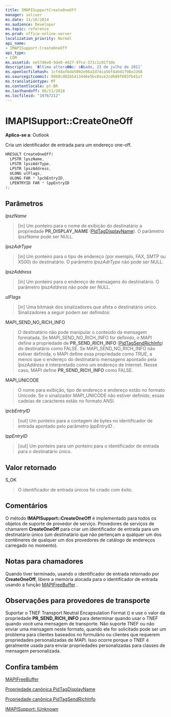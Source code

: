 ```yaml
---
title: IMAPISupportCreateOneOff
manager: soliver
ms.date: 11/16/2014
ms.audience: Developer
ms.topic: reference
ms.prod: office-online-server
localization_priority: Normal
api_name:
- IMAPISupport.CreateOneOff
api_type:
- COM
ms.assetid: ee57d6e0-9de0-4427-97ce-371c1c01f3de
description: '�ltima altera��o: s�bado, 23 de julho de 2011'
ms.openlocfilehash: 1cfd4afbda5892e96a1d74ca56f4a6d1f98e2268
ms.sourcegitcommit: 9d60cd82b5413446e5bc8ace2cd689f683fb41a7
ms.translationtype: MT
ms.contentlocale: pt-BR
ms.lasthandoff: 06/11/2018
ms.locfileid: "19767212"
---
```

# <a name="imapisupportcreateoneoff"></a>IMAPISupport::CreateOneOff

  
  
**Aplica-se a**: Outlook 
  
Cria um identificador de entrada para um endereço one-off.
  
```cpp
HRESULT CreateOneOff(
  LPSTR lpszName,
  LPSTR lpszAdrType,
  LPSTR lpszAddress,
  ULONG ulFlags,
  ULONG FAR * lpcbEntryID,
  LPENTRYID FAR * lppEntryID
);
```

## <a name="parameters"></a>Parâmetros

 _lpszName_
  
> [in] Um ponteiro para o nome de exibição do destinatário a propriedade **PR_DISPLAY_NAME** ([PidTagDisplayName](pidtagdisplayname-canonical-property.md)). O parâmetro _lpszName_ pode ser NULL. 
    
 _lpszAdrType_
  
> [in] Um ponteiro para o tipo de endereço (por exemplo, FAX, SMTP ou X500) do destinatário. O parâmetro _lpszAdrType_ não pode ser NULL. 
    
 _lpszAddress_
  
> [in] Um ponteiro para o endereço de mensagens do destinatário. O parâmetro _lpszAddress_ não pode ser NULL. 
    
 _ulFlags_
  
> [in] Uma bitmask dos sinalizadores que afeta o destinatário único. Sinalizadores a seguir podem ser definidos:
    
MAPI_SEND_NO_RICH_INFO 
  
> O destinatário não pode manipular o conteúdo da mensagem formatada. Se MAPI_SEND_NO_RICH_INFO for definido, o MAPI define a propriedade de **PR_SEND_RICH_INFO** ([PidTagSendRichInfo](pidtagsendrichinfo-canonical-property.md)) do destinatário como FALSE. Se MAPI_SEND_NO_RICH_INFO não estiver definida, o MAPI define essa propriedade como TRUE, a menos que o endereço do destinatário mensagens apontado pela _lpszAddress_ é interpretado como um endereço de Internet. Nesse caso, MAPI define **PR_SEND_RICH_INFO** como FALSE. 
    
MAPI_UNICODE 
  
> O nome para exibição, tipo de endereço e endereço estão no formato Unicode. Se o sinalizador MAPI_UNICODE não estiver definido, essas cadeias de caracteres estão no formato ANSI.
    
 _lpcbEntryID_
  
> [out] Um ponteiro para a contagem de bytes no identificador de entrada apontado pelo parâmetro _lppEntryID_ . 
    
 _lppEntryID_
  
> [out] Um ponteiro para um ponteiro para o identificador de entrada para o destinatário único.
    
## <a name="return-value"></a>Valor retornado

S_OK 
  
> O identificador de entrada únicos foi criado com êxito.
    
## <a name="remarks"></a>Comentários

O método **IMAPISupport::CreateOneOff** é implementado para todos os objetos de suporte de provedor de serviço. Provedores de serviços de chamarem **CreateOneOff** para criar um identificador de entrada para um destinatário único (um destinatário que não pertençam a qualquer um dos contêineres de qualquer um dos provedores de catálogo de endereços carregado no momento). 
  
## <a name="notes-to-callers"></a>Notas para chamadores

Quando tiver terminado, usando o identificador de entrada retornado por **CreateOneOff**, libere a memória alocada para o identificador de entrada usando a função [MAPIFreeBuffer](mapifreebuffer.md) . 
  
## <a name="notes-to-transport-providers"></a>Observações para provedores de transporte

Suportar o TNEF Transport Neutral Encapsulation Format () e use o valor da propriedade **PR_SEND_RICH_INFO** para determinar quando usar o TNEF quando você uma mensagem de transporte. Não suporte TNEF ou não enviar uma mensagem neste formato, quando ele for solicitado pode ser um problema para clientes baseados no formulário ou clientes que requerem propriedades personalizadas de MAPI. Isso ocorre porque o TNEF é geralmente usada para enviar propriedades personalizadas para classes de mensagem personalizada. 
  
## <a name="see-also"></a>Confira também



[MAPIFreeBuffer](mapifreebuffer.md)
  
[Propriedade canônica PidTagDisplayName](pidtagdisplayname-canonical-property.md)
  
[Propriedade canônica PidTagSendRichInfo](pidtagsendrichinfo-canonical-property.md)
  
[IMAPISupport: IUnknown](imapisupportiunknown.md)

